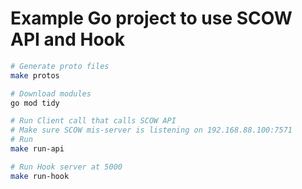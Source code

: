 # Example Go project to use SCOW API and Hook

```bash
# Generate proto files
make protos

# Download modules
go mod tidy

# Run Client call that calls SCOW API
# Make sure SCOW mis-server is listening on 192.168.88.100:7571
# Run
make run-api

# Run Hook server at 5000
make run-hook
```